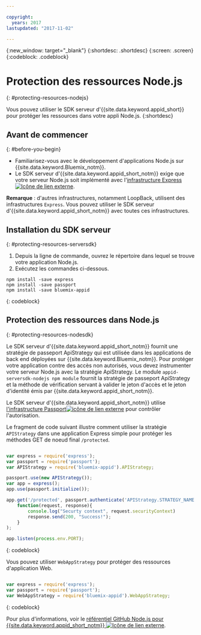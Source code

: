 ```yaml
---

copyright:
  years: 2017
lastupdated: "2017-11-02"

---
```


{:new_window: target="_blank"}
{:shortdesc: .shortdesc}
{:screen: .screen}
{:codeblock: .codeblock}

# Protection des ressources Node.js
{: #protecting-resources-nodejs}

Vous pouvez utiliser le SDK serveur d'{{site.data.keyword.appid_short}} pour protéger les ressources dans votre appli Node.js.
{:shortdesc}

## Avant de commencer
{: #before-you-begin}

* Familiarisez-vous avec le développement d'applications Node.js sur {{site.data.keyword.Bluemix_notm}}.
* Le SDK serveur d'{{site.data.keyword.appid_short_notm}} exige que votre serveur Node.js soit implémenté avec l'<a href="http://expressjs.com/" target="_blank">infrastructure Express<img src="../../icons/launch-glyph.svg" alt="Icône de lien externe"></a>.

**Remarque** : d'autres infrastructures, notamment LoopBack,
utilisent des infrastructures `Express`. Vous pouvez utiliser le SDK
serveur d'{{site.data.keyword.appid_short_notm}} avec toutes ces infrastructures.


## Installation du SDK serveur
{: #protecting-resources-serversdk}

1. Depuis la ligne de commande, ouvrez le répertoire dans lequel se trouve votre
application Node.js.
2. Exécutez les commandes ci-dessous.

  ```
  npm install -save express
  npm install -save passport
  npm install -save bluemix-appid
  ```
  {: codeblock}

## Protection des ressources dans Node.js
{: #protecting-resources-nodesdk}

Le SDK serveur d'{{site.data.keyword.appid_short_notm}} fournit une stratégie de passeport ApiStrategy qui est utilisée dans les applications de back end déployées sur {{site.data.keyword.Bluemix_notm}}. Pour protéger votre application contre des accès non autorisés, vous devez instrumenter votre serveur Node.js avec la stratégie ApiStrategy. Le module `appid-serversdk-nodejs npm module` fournit la stratégie de passeport ApiStrategy et la méthode de vérification servant à valider le jeton d'accès et le jeton d'identité émis par {{site.data.keyword.appid_short_notm}}.

Le SDK serveur d'{{site.data.keyword.appid_short_notm}} utilise <a href="http://passportjs.org/" target="_blank">l'infrastructure Passport<img src="../../icons/launch-glyph.svg" alt="icône de lien externe"></a> pour contrôler l'autorisation.

Le fragment de code suivant illustre comment utiliser la stratégie `APIStrategy` dans une application Express simple pour protéger les méthodes GET de noeud final `/protected`.

  ```JavaScript

  var express = require('express');
  var passport = require('passport');
  var APIStrategy = require('bluemix-appid').APIStrategy;

  passport.use(new APIStrategy());
  var app = express();
  app.use(passport.initialize());

  app.get('/protected', passport.authenticate('APIStrategy.STRATEGY_NAME', {session: false }),
      function(request, response){
          console.log("Securty context", request.securityContext)
          response.send(200, "Success!");
      }
  );

  app.listen(process.env.PORT);
  ```
  {: codeblock}

Vous pouvez utiliser `WebAppStrategy` pour protéger des ressources
d'application Web.

  ```JavaScript

  var express = require('express');
  var passport = require('passport');
  var WebAppStrategy = require('bluemix-appid').WebAppStrategy;
  ```
  {: codeblock}

Pour plus d'informations, voir
le
<a href="https://github.com/ibm-cloud-security/appid-serversdk-nodejs" target="_blank">référentiel
GitHub Node.js pour
{{site.data.keyword.appid_short_notm}} <img src="../../icons/launch-glyph.svg" alt="Icône de lien externe"></a>.
